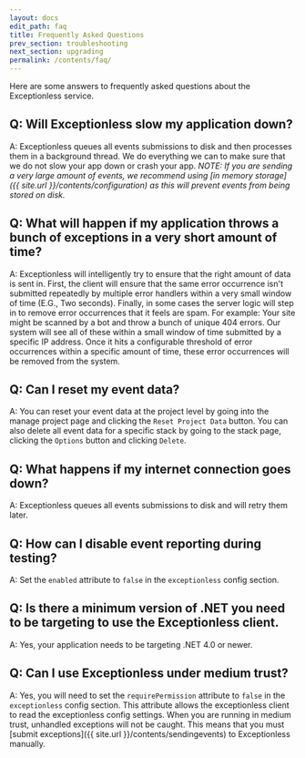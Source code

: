 ```yaml
---
layout: docs
edit_path: faq
title: Frequently Asked Questions
prev_section: troubleshooting
next_section: upgrading
permalink: /contents/faq/
---
```


Here are some answers to frequently asked questions about the Exceptionless service.

## Q: Will Exceptionless slow my application down?
A: Exceptionless queues all events submissions to disk and then processes them in a background thread. We do
everything we can to make sure that we do not slow your app down or crash your app. *NOTE: If you are sending a very large amount of events, we recommend using [in memory storage]({{ site.url }}/contents/configuration) as this will prevent events from being stored on disk.*

## Q: What will happen if my application throws a bunch of exceptions in a very short amount of time?
A: Exceptionless will intelligently try to ensure that the right amount of data is sent in. First, the client will ensure that the same error occurrence isn't submitted repeatedly by multiple error handlers within a very small window of time (E.G., Two seconds). Finally, in some cases the server logic will step in to remove error occurrences that it feels are spam. For example: Your site might be scanned by a bot and throw a bunch of unique 404 errors. Our system will see all of these within a small window of time submitted by a specific IP address. Once it hits a configurable threshold of error occurrences within a specific amount of time, these error occurrences will be removed from the system.

## Q: Can I reset my event data?
A: You can reset your event data at the project level by going into the manage project page and clicking the `Reset Project Data` button. You can also delete all event data for a specific stack by going to the stack page, clicking the `Options` button and clicking `Delete`.

## Q: What happens if my internet connection goes down?
A: Exceptionless queues all events submissions to disk and will retry them later.

## Q: How can I disable event reporting during testing?
A: Set the `enabled` attribute to `false` in the `exceptionless` config section.

## Q: Is there a minimum version of .NET you need to be targeting to use the Exceptionless client.
A: Yes, your application needs to be targeting .NET 4.0 or newer.

## Q: Can I use Exceptionless under medium trust?
A: Yes, you will need to set the `requirePermission` attribute to `false` in the `exceptionless` config section. This attribute allows the exceptionless client to read the exceptionless config settings. When you are running in medium trust, unhandled exceptions will not be caught. This means that you must [submit exceptions]({{ site.url }}/contents/sendingevents) to Exceptionless manually.
